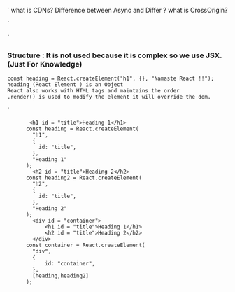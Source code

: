 `
 what is CDNs?
 Difference between Async and Differ ?
 what is CrossOrigin?

`

`
### Structure : It is not used because it is complex so we use JSX.(Just For Knowledge)
    const heading = React.createElement("h1", {}, "Namaste React !!");
    heading (React Element ) is an Object 
    React also works with HTML tags and maintains the order 
    .render() is used to modify the element it will override the dom.
`

```
       <h1 id = "title">Heading 1</h1> 
      const heading = React.createElement(
        "h1",
        {
          id: "title",
        },
        "Heading 1"
      );
        <h2 id = "title">Heading 2</h2>
      const heading2 = React.createElement(
        "h2",
        {
          id: "title",
        },
        "Heading 2"
      );
        <div id = "container">
            <h1 id = "title">Heading 1</h1> 
            <h2 id = "title">Heading 2</h2>
        </div>
      const container = React.createElement(
        "div",
        {
            id: "container",   
        },
        [heading,heading2]
      );
```